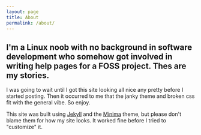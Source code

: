 ```yaml
---
layout: page
title: About
permalink: /about/
---
```


I'm a Linux noob with no background in software development who somehow got involved in writing help pages for a FOSS project. Thes are my stories. 
---
I was going to wait until I got this site looking all nice any pretty before I started posting. Then it occurred to me that the janky theme and broken css fit with the general vibe. So enjoy.

This site was built using [Jekyll](https://jekyllrb.com/) and the [Minima](https://github.com/jekyll/minima) theme, but please don't blame them for how my site looks. It worked fine before I tried to "customize" it.
